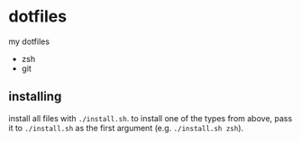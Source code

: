# dotfiles

my dotfiles
- zsh
- git

## installing
install all files with `./install.sh`. to install one of the types from above, pass it to `./install.sh` as the first argument (e.g. `./install.sh zsh`).

